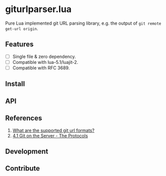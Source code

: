 # giturlparser.lua

Pure Lua implemented git URL parsing library, e.g. the output of `git remote get-url origin`.

## Features

* [ ] Single file & zero dependency.
* [ ] Compatible with lua-5.1/luajit-2.
* [ ] Compatible with RFC 3689.

## Install

## API

## References

1. [What are the supported git url formats?](https://stackoverflow.com/questions/31801271/what-are-the-supported-git-url-formats)
2. [4.1 Git on the Server - The Protocols](https://git-scm.com/book/en/v2/Git-on-the-Server-The-Protocols)

## Development

## Contribute

